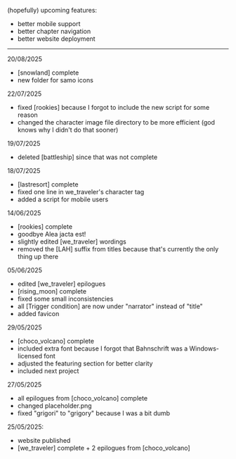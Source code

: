 (hopefully) upcoming features:
- better mobile support
- better chapter navigation
- better website deployment

-------------------------------------------

20/08/2025
- [snowland] complete
- new folder for samo icons

22/07/2025
- fixed [rookies] because I forgot to include the new script for some reason
- changed the character image file directory to be more efficient (god knows why I didn't do that sooner)

19/07/2025
- deleted [battleship] since that was not complete

18/07/2025
- [lastresort] complete
- fixed one line in we_traveler's character tag
- added a script for mobile users

14/06/2025
- [rookies] complete
- goodbye Alea jacta est!
- slightly edited [we_traveler] wordings
- removed the [LAH] suffix from titles because that's currently the only thing up there

05/06/2025
- edited [we_traveler] epilogues
- [rising_moon] complete
- fixed some small inconsistencies
- all [Trigger condition] are now under "narrator" instead of "title"
- added favicon

29/05/2025
- [choco_volcano] complete
- included extra font because I forgot that Bahnschrift was a Windows-licensed font
- adjusted the featuring section for better clarity
- included next project

27/05/2025
- all epilogues from [choco_volcano] complete
- changed placeholder.png
- fixed "grigori" to "grigory" because I was a bit dumb

25/05/2025:
- website published
- [we_traveler] complete + 2 epilogues from [choco_volcano]

